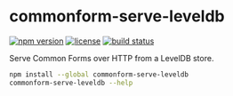 commonform-serve-leveldb
========================

[![npm version](https://img.shields.io/npm/v/commonform-serve-leveldb.svg)](https://www.npmjs.com/package/commonform-serve-leveldb)
[![license](https://img.shields.io/badge/license-Apache--2.0-303284.svg)](http://www.apache.org/licenses/LICENSE-2.0)
[![build status](https://img.shields.io/travis/commonform/commonform-serve-leveldb.svg)](http://travis-ci.org/commonform/commonform-serve-leveldb)

Serve Common Forms over HTTP from a LevelDB store.

```bash
npm install --global commonform-serve-leveldb
commonform-serve-leveldb --help
```
